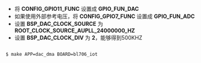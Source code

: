 - 将 **CONFIG_GPIO11_FUNC** 设置成 **GPIO_FUN_DAC**
- 如果使用外部参考电压，将 **CONFIG_GPIO7_FUNC** 设置成 **GPIO_FUN_ADC**
- 设置 **BSP_DAC_CLOCK_SOURCE**  为 **ROOT_CLOCK_SOURCE_AUPLL_24000000_HZ**
- 设置 **BSP_DAC_CLOCK_DIV**  为 **2**，能够得到500KHZ

```bash

$ make APP=dac_dma BOARD=bl706_iot

```